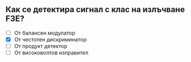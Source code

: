 ## Как се детектира сигнал с клас на излъчване F3E?

<!-- Верният отговор е отбелязан с [X] -->

- [ ] От балансен модулатор
- [X] От честотен дискриминатор
- [ ] От продукт детектор
- [ ] От високоволтов изправител
